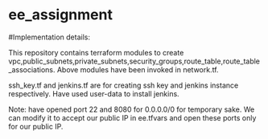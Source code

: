 # ee_assignment
#Implementation details:

This repository contains terraform modules to create vpc,public_subnets,private_subnets,security_groups,route_table,route_table_associations.
Above modules have been invoked in network.tf.


ssh_key.tf and jenkins.tf are for creating ssh key and jenkins instance respectively.
Have used user-data to install jenkins.

Note: have opened port 22 and 8080 for 0.0.0.0/0 for temporary sake. We can modify it to accept our public IP in ee.tfvars and open these ports only for our public IP.
